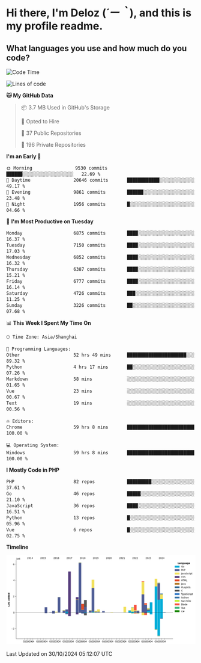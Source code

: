# **Hi there, I'm Deloz (*´ー｀*), and this is my profile readme.**

## **What languages you use and how much do you code?**

<!--START_SECTION:waka-->
![Code Time](http://img.shields.io/badge/Code%20Time-4%2C935%20hrs%2050%20mins-blue)

![Lines of code](https://img.shields.io/badge/From%20Hello%20World%20I%27ve%20Written-44.2%20million%20lines%20of%20code-blue)

**🐱 My GitHub Data** 

> 📦 3.7 MB Used in GitHub's Storage 
 > 
> 💼 Opted to Hire
 > 
> 📜 37 Public Repositories 
 > 
> 🔑 196 Private Repositories 
 > 
**I'm an Early 🐤** 

```text
🌞 Morning                9530 commits        ██████░░░░░░░░░░░░░░░░░░░   22.69 % 
🌆 Daytime                20646 commits       ████████████░░░░░░░░░░░░░   49.17 % 
🌃 Evening                9861 commits        ██████░░░░░░░░░░░░░░░░░░░   23.48 % 
🌙 Night                  1956 commits        █░░░░░░░░░░░░░░░░░░░░░░░░   04.66 % 
```
📅 **I'm Most Productive on Tuesday** 

```text
Monday                   6875 commits        ████░░░░░░░░░░░░░░░░░░░░░   16.37 % 
Tuesday                  7150 commits        ████░░░░░░░░░░░░░░░░░░░░░   17.03 % 
Wednesday                6852 commits        ████░░░░░░░░░░░░░░░░░░░░░   16.32 % 
Thursday                 6387 commits        ████░░░░░░░░░░░░░░░░░░░░░   15.21 % 
Friday                   6777 commits        ████░░░░░░░░░░░░░░░░░░░░░   16.14 % 
Saturday                 4726 commits        ███░░░░░░░░░░░░░░░░░░░░░░   11.25 % 
Sunday                   3226 commits        ██░░░░░░░░░░░░░░░░░░░░░░░   07.68 % 
```


📊 **This Week I Spent My Time On** 

```text
🕑︎ Time Zone: Asia/Shanghai

💬 Programming Languages: 
Other                    52 hrs 49 mins      ██████████████████████░░░   89.32 % 
Python                   4 hrs 17 mins       ██░░░░░░░░░░░░░░░░░░░░░░░   07.26 % 
Markdown                 58 mins             ░░░░░░░░░░░░░░░░░░░░░░░░░   01.65 % 
Vue                      23 mins             ░░░░░░░░░░░░░░░░░░░░░░░░░   00.67 % 
Text                     19 mins             ░░░░░░░░░░░░░░░░░░░░░░░░░   00.56 % 

🔥 Editors: 
Chrome                   59 hrs 8 mins       █████████████████████████   100.00 % 

💻 Operating System: 
Windows                  59 hrs 8 mins       █████████████████████████   100.00 % 
```

**I Mostly Code in PHP** 

```text
PHP                      82 repos            █████████░░░░░░░░░░░░░░░░   37.61 % 
Go                       46 repos            █████░░░░░░░░░░░░░░░░░░░░   21.10 % 
JavaScript               36 repos            ████░░░░░░░░░░░░░░░░░░░░░   16.51 % 
Python                   13 repos            █░░░░░░░░░░░░░░░░░░░░░░░░   05.96 % 
Vue                      6 repos             █░░░░░░░░░░░░░░░░░░░░░░░░   02.75 % 
```



**Timeline**

![Lines of Code chart](https://raw.githubusercontent.com/deloz/deloz/main/assets/bar_graph.png)


 Last Updated on 30/10/2024 05:12:07 UTC
<!--END_SECTION:waka-->

